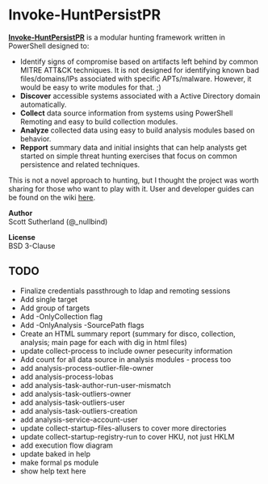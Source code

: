 # Invoke-HuntPersistPR
<a href="https://github.com/NetSPI/Invoke-HuntPersistPR/wiki"><strong>Invoke-HuntPersistPR</strong></a> is a modular hunting framework written in PowerShell designed to: 
*  Identify signs of compromise based on artifacts left behind by common MITRE ATT&CK techniques.  It is not designed for identifying known bad files/domains/IPs associated with specific APTs/malware. However, it would be easy to write modules for that. ;)
* <strong>Discover</strong> accessible systems associated with a Active Directory domain automatically.
* <strong>Collect</strong> data source information from systems using PowerShell Remoting and easy to build collection modules.
* <strong>Analyze</strong> collected data using easy to build analysis modules based on behavior.
* <strong>Repport</strong> summary data and initial insights that can help analysts get started on simple threat hunting exercises that focus on common persistence and related techniques.

This is not a novel approach to hunting, but I thought the project was worth sharing for those who want to play with it. User and developer guides can be found on the wiki  <a href="https://github.com/NetSPI/Invoke-HuntPersistPR/wiki">here</a>.<Br>

<strong>Author</strong><Br>
Scott Sutherland (@_nullbind) <Br>

<strong>License</strong><Br>
BSD 3-Clause

## TODO
* Finalize credentials passthrough to ldap and remoting sessions
* Add single target
* Add group of targets
* Add -OnlyCollection flag
* Add -OnlyAnalysis -SourcePath flags
* Create an HTML summary report (summary for disco, collection, analysis; main page for each with dig in html files)
* update collect-process to include owner pesecurity information
* Add count for all data source in analysis modules - process too
* add analysis-process-outlier-file-owner
* add analysis-process-lobas
* add analysis-task-author-run-user-mismatch
* add analysis-task-outliers-owner
* add analysis-task-outliers-user
* add analysis-task-outliers-creation
* add analysis-service-account-user
* update collect-startup-files-allusers to cover more directories
* update collect-startup-registry-run to cover HKU, not just HKLM
* add execution flow diagram
* update baked in help
* make formal ps module 
* show help text here




